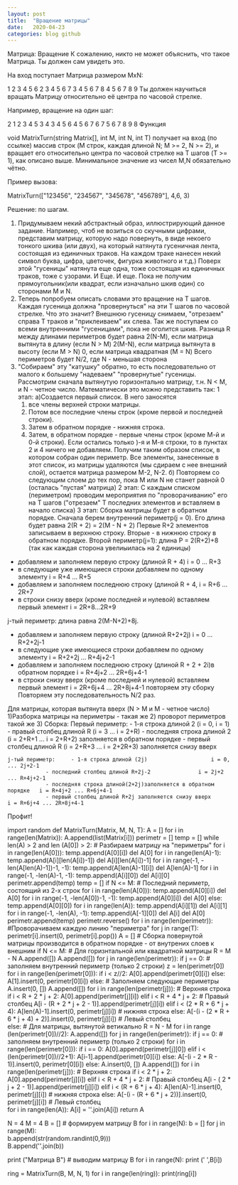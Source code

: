 ```yaml
---
layout: post
title:  "Вращение матрицы"  
date:   2020-04-23                    
categories: blog github             
---
```


Матрица: Вращение
К сожалению, никто не может объяснить, что такое Матрица.
Ты должен сам увидеть это.



На вход поступает Матрица размером MxN:

1 2 3 4 5 6 
2 3 4 5 6 7
3 4 5 6 7 8
4 5 6 7 8 9
Ты должен научиться вращать Матрицу относительно её центра по часовой стрелке.

Например, вращение на один шаг:

2 1 2 3 4 5 
3 4 3 4 5 6
4 5 6 7 6 7
5 6 7 8 9 8
Функция

void MatrixTurn(string Matrix[], int M, int N, int T)
получает на вход (по ссылке) массив строк (M строк, каждая длиной N; M >= 2, N >= 2), 
и вращает его относительно центра по часовой стрелке на T шагов (T >= 1), как описано выше.
Минимальное значение из чисел M,N обязательно чётно.

Пример вызова:

MatrixTurn(["123456", "234567", "345678", "456789"], 4,6, 3)

Решение: по шагам.
1) Придумываем некий абстрактный образ, иллюстрирующий данное задание. Например, чтоб не возиться
 со скучными цифрами, представим матрицу, которую надо повернуть, в виде некоего тонкого шкива (или двух), 
 на который  натянута гусеничная лента, состоящая из единичных траков. На каждом траке нанесен некий символ 
 буква, цифра, цветочек, фигурка животного и т.д.)
 Поверх этой "гусеницы" натянута еще одна, тоже состоящая из единичных траков, тоже с узорами. 
 И Еще. И еще. Пока не получим прямоугольник(или квадрат, если изначально шкив один) со сторонами М и N. 
2) Теперь попробуем описать словами это вращение на Т шагов. Каждая гусеница должна "провернуться" на эти Т шагов
 по часовой стрелке.
 Что это значит? Внешнюю гусеницу снимаем, "отрезаем" справа Т траков и "приклеиваем" их слева.
 Так же поступаем со всеми внутренними "гусеницами", пока не оголится шкив.
 Разница R между длинами периметров будет равна   2(N-M), если матрица вытянута в длину (если N > M) 
   	  					  2(M-N), если матрица вытянута в высоту (если M > N)
						  0, если матрица квадратная (M = N)
 Всего периметров будет N/2, где N - меньшая сторона
3) "Собираем" эту "катушку" обратно, то есть последовательно от малого к большему "надеваем" "провернутые" гусеницы.
Рассмотрим сначала вытянутую горизонтально матрицу, т.н. N < M, и N - четное число.
 Математически это можно представить так:
	1 этап:
а)Создается первый список.  В него заносятся 
   	1. все члены верхней строки матрицы. 
	2. Потом все последние члены строк (кроме  первой и последней строки). 
	3. Затем в обратном порядке - нижняя строка. 
	4. Затем, в обратном порядке - первые члены строк (кроме М-й и 0-й строки). 
Если остались только )-я и М-я строки, то в пунктах 2 и 4 ничего не добавляем. 
Получим таким образом список, в котором собран один периметр.  Все элементы, занесенные в этот список, 
из матрицы удаляются (мы сдираем с нее внешний слой), остается матрица   размером М-2, N-2.
б) Повторяем со следующим слоем до тех пор, пока М или N не станет равной 0 (осталась "пустая" матрица)
	2 этап:
 С каждым списком (периметром) проводим мероприятия по "проворачиванию" его на Т шагов ("отрезаем" Т последних элементов и вставляем в начало списка)
	3 этап:
Сборка матрицы будет в обратном порядке. 
Сначала берем внутренний периметр(j = 0). Его длина будет равна 2(R + 2) = 2(M - N + 2)
 Первые R+2 элементов записываем в верхнюю строку. Вторые -  в нижнюю строку в обратном порядке.
Второй  периметр(j=1): длина P = 2(R+2)+8 (так как каждая сторона увелиыилась на 2 единицы)
- добавляем и заполняем первую строку (длиной R + 4)				i = 0 ... R+3
- в следующие уже имеющиеся строки добавляем по одному элементу			i = R+4 ... R+5 
- добавляем и заполняем последнюю строку (длиной R + 4, 			i = R+6 ... 2R+7
- в строки снизу вверх (кроме последней и нулевой) вставляем первый элемент	i = 2R+8...2R+9

j-тый периметр: длина равна 2(M-N+2)+8j.					
- добавляем и заполняем первую строку (длиной R+2+2j)				i = 0 ... R+2+2j-1
- в следующие уже имеющиеся строки добавляем по одному элементу			i = R+2+2j ... R+4j+2-1 
- добавляем и заполняем последнюю строку (длиной R + 2 + 2i)в обратном порядке	i = R+4j+2 ... 2R+6j+4-1
- в строки снизу вверх (кроме последней и нулевой) вставляем первый элемент	i = 2R+6j+4 ... 2R+8j+4-1
повторяем эту сборку 
Повторяем эту последовательность N/2 раз.

Для матрицы, которая вытянута вверх (N > M и М - четное число)
1)Разборка матрицы на периметры - такая же
2) проворот периметров такой же
3) Сборка:
	Первый периметр: 	- 1-я строка длиной 2 		(i = 0, i = 1)
				- правый столбец длиной R 	(i = 3 ... i = 2+R)
				- последняя строка длиной 2 	(i = 2+R+1 ... i = 2+R+2) заполняется в обратном порядке
				- первый столбец длиной R 	(i = 2+R+3 ... i = 2+2R+3) заполняется снизу вверх

	j-тый периметр:		- 1-я строка длиной (2j)   					i = 0, ... 2j+2-1
				- последний столбец длиной R+2j-2				i = 2j+2 ... R+4j+2-1
				- последняя строка длиной(2+2j)заполняется в обратном порядке	i = R+4j+2 ... R+6j+4-1
				- первый столбец длиной R+2j заполняется снизу вверх 		i = R+6j+4 ... 2R+8j+4-1

Профит!
 


import random
def  MatrixTurn(Matrix, M, N, T):
    A = []
    for i in range(len(Matrix)):
        A.append(list(Matrix[i]))
    perimetr = []
    temp = []
    while len(A) > 2 and len (A[0]) > 2:       # Разбираем матрицу на "периметры"
        for i in range(len(A[0])):
            temp.append(A[0][i])
        del A[0]
        for i in range(len(A)-1):
            temp.append(A[i][len(A[i])-1])
            del A[i][len(A[i])-1]
        for i in range(-1, -len(A[len(A)-1])-1, -1):
            temp.append(A[len(A)-1][i])
        del A[len(A)-1]
        for i in range(-1, -len(A)-1, -1):
            temp.append(A[i][0])
            del A[i][0]
        perimetr.append(temp)
        temp = []
    if N <= M:                                    # Последний периметр, состоящий из 2-х строк
        for i in range(len(A[0])):
            temp.append(A[0][i])
        del A[0]
        for i in range(-1, -len(A[0])-1, -1):
            temp.append(A[0][i])
        del A[0]
    else:
        temp.append(A[0][0])
        for i in range(len(A)):
            temp.append(A[i][1])
            del A[i][1]
        for i in range(-1, -len(A), -1):
            temp.append(A[-1][0])
            del A[i]
        del A[0]
    perimetr.append(temp)
    perimetr.reverse()
    for i in range(len(perimetr)):            #Проворачиваем каждую линию "периметра"
        for j in range(T):
            perimetr[i].insert(0, perimetr[i].pop())
    A = []                  # Сборка повернутой матрицы производится в обратном порядке - от внутрених слоев к внешним
    if N <= M:                                                  # Для горизнтальной или квадратной матрицы
        R = M - N
        A.append([]) 
        A.append([])
        for j in range(len(perimetr)):
            if j == 0:                                          # заполняем внутренний периметр (только 2 строки)
                z = len(perimetr[0])
                for i in range(len(perimetr[0])):
                    if i < z//2:
                        A[0].append(perimetr[0][i])
                    else:
                        A[1].insert(0, perimetr[0][i])
            else:                                              # Заполняем следующие периметры
                A.insert(0, [])
                A.append([])
                for i in range(len(perimetr[j])):              # Верхняя строка
                    if i < R + 2 * j + 2:
                        A[0].append(perimetr[j][i])
                    elif i < R + 4 * j + 2:                    # Правый столбец
                        A[i - (R + 2 * j + 2 - 1)].append(perimetr[j][i])
                    elif i < (2 * R + 6 * j + 4):
                        A[len(A)-1].insert(0, perimetr[j][i])  # нижняя строка
                    else:
                        A[-(i - (2 * R + 6 * j + 4) + 2)].insert(0, perimetr[j][i])   # Левый столбец  
    else:                                                       # Для матрицы, вытянутой ветикально
        R = N - M
        for i in range (len(perimetr[0])//2):
            A.append([])
        for j in range(len(perimetr)):
            if j == 0:                                          # заполняем внутренний периметр (только 2 строки)
                for i in range(len(perimetr[0])):
                    if i == 0:
                        A[0].append(perimetr[j][0])
                    elif i < (len(perimetr[0])//2+1):
                        A[i-1].append(perimetr[0][i])
                    else:
                        A[-(i - 2 * R - 1)].insert(0, perimetr[0][i]) 
            else:
                A.insert(0, [])
                A.append([])
                for i in range(len(perimetr[j])):                             # Верхняя строка
                    if i < 2 * j + 2:
                        A[0].append(perimetr[j][i])
                    elif i < R + 4 * j + 2:                                   # Правый столбец
                        A[i - ( 2 * j + 2 - 1)].append(perimetr[j][i])
                    elif i < (R + 6 * j + 4):
                        A[len(A)-1].insert(0, perimetr[j][i])                 # нижняя строка
                    else:
                        A[-(i - (R + 6 * j + 2))].insert(0, perimetr[j][i])   # Левый столбец                  
    for i in range(len(A)):
        A[i] = ''.join(A[i])
    return A

N = 4
M = 4
B = []                             # формируем матрицу B
for i in range(N): 
    b = [] 
    for j in range(M):  
        b.append(str(random.randint(0,9)))  
    B.append(''.join(b))  
    
print ("Матрица B")                   # выводим матрицу B
for i in range(N):
    print (' ',B[i])
    
ring = MatrixTurn(B, M, N, 1)
for i in range(len(ring)):
    print(ring[i])
